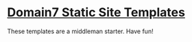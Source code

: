 # [Domain7 Static Site Templates](http:/domain7.com)

These templates are a middleman starter. Have fun!
